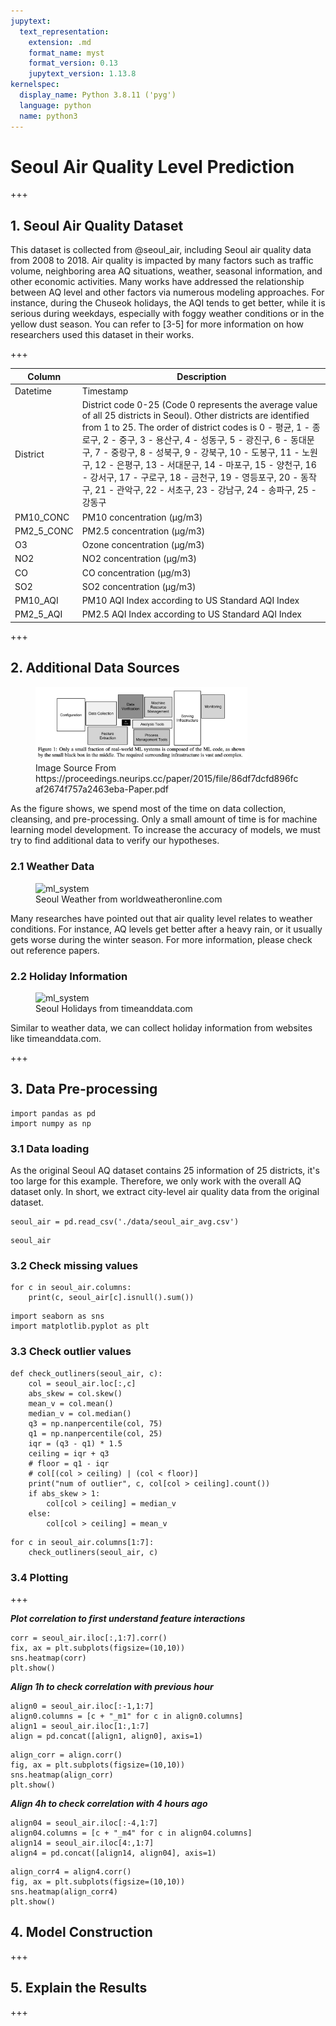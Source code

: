 ```yaml
---
jupytext:
  text_representation:
    extension: .md
    format_name: myst
    format_version: 0.13
    jupytext_version: 1.13.8
kernelspec:
  display_name: Python 3.8.11 ('pyg')
  language: python
  name: python3
---
```


# Seoul Air Quality Level Prediction

+++

## 1. Seoul Air Quality Dataset

This dataset is collected from @seoul_air, including Seoul air quality data from 2008 to 2018. Air quality is impacted by many factors such as traffic volume, neighboring area AQ situations, weather, seasonal information, and other economic activities. Many works have addressed the relationship between AQ level and other factors via numerous modeling approaches. For instance, during the Chuseok holidays, the AQI tends to get better, while it is serious during weekdays, especially with foggy weather conditions or in the yellow dust season. You can refer to [3-5] for more information on how researchers used this dataset in their works. 

+++

| Column | Description |
|---------|---------|
| Datetime | Timestamp |
| District | District code 0-25 (Code 0 represents the average value of all 25 districts in Seoul). Other districts are identified from 1 to 25.  The order of district codes is 0 - 평균, 1 - 종로구, 2 - 중구, 3 - 용산구, 4 - 성동구, 5 - 광진구, 6 - 동대문구, 7 - 중랑구, 8 - 성북구, 9 - 강북구, 10 - 도봉구, 11 - 노원구, 12 - 은평구, 13 - 서대문구, 14 - 마포구, 15 - 양천구, 16 - 강서구, 17 - 구로구, 18 - 금천구, 19 - 영등포구, 20 - 동작구, 21 - 관악구, 22 - 서초구, 23 - 강남구, 24 - 송파구, 25 - 강동구 |
| PM10_CONC | PM10 concentration (µg/m3) |
| PM2_5_CONC | PM2.5 concentration (µg/m3) |
|O3         | Ozone concentration (µg/m3) |
| NO2 | NO2 concentration (µg/m3) |
| CO | CO concentration (µg/m3) |
| SO2 | SO2 concentration (µg/m3) |
| PM10_AQI | PM10 AQI Index according to US Standard AQI Index |
| PM2_5_AQI | PM2.5 AQI Index according to US Standard AQI Index |

+++

## 2. Additional Data Sources
<figure>
<img src="./figs/ml_system.png" alt="ml_system" width="80%" height="80%">
<figcaption>Image Source From https://proceedings.neurips.cc/paper/2015/file/86df7dcfd896fcaf2674f757a2463eba-Paper.pdf</figcaption>
</figure>

As the figure shows, we spend most of the time on data collection, cleansing, and pre-processing. Only a small amount of time is for machine learning model development. To increase the accuracy of models, we must try to find additional data to verify our hypotheses.

### 2.1 Weather Data

<figure>
<img width="500px" src="./figs/seoul_weather.png" alt="ml_system" width="80%" height="80%">
<figcaption>Seoul Weather from worldweatheronline.com</figcaption>
</figure>

Many researches have pointed out that air quality level relates to weather conditions. For instance, AQ levels get better after a heavy rain, or it usually gets worse during the winter season. For more information, please check out reference papers.

### 2.2 Holiday Information

<figure>
<img width="500px" src="./figs/holiday.png" alt="ml_system" width="80%" height="80%">
<figcaption>Seoul Holidays from timeanddata.com</figcaption>
</figure>

Similar to weather data, we can collect holiday information from websites like timeanddata.com. 

+++

## 3. Data Pre-processing

```{code-cell} ipython3
import pandas as pd
import numpy as np
```

### 3.1 Data loading

As the original Seoul AQ dataset contains 25 information of 25 districts, it's too large for this example. Therefore, we only work with the overall AQ dataset only. In short, we extract city-level air quality data from the original dataset.

```{code-cell} ipython3
seoul_air = pd.read_csv('./data/seoul_air_avg.csv')
```

```{code-cell} ipython3
seoul_air
```

### 3.2 Check missing values 

```{code-cell} ipython3
for c in seoul_air.columns:
    print(c, seoul_air[c].isnull().sum())
```

```{code-cell} ipython3
import seaborn as sns
import matplotlib.pyplot as plt
```

### 3.3 Check outlier values

```{code-cell} ipython3
def check_outliners(seoul_air, c):
    col = seoul_air.loc[:,c]
    abs_skew = col.skew()
    mean_v = col.mean()
    median_v = col.median()
    q3 = np.nanpercentile(col, 75)
    q1 = np.nanpercentile(col, 25)
    iqr = (q3 - q1) * 1.5
    ceiling = iqr + q3
    # floor = q1 - iqr 
    # col[(col > ceiling) | (col < floor)]
    print("num of outlier", c, col[col > ceiling].count())
    if abs_skew > 1:
        col[col > ceiling] = median_v
    else:
        col[col > ceiling] = mean_v    
```

```{code-cell} ipython3
for c in seoul_air.columns[1:7]:
    check_outliners(seoul_air, c)
```

### 3.4 Plotting

+++

***Plot correlation to first understand feature interactions***

```{code-cell} ipython3
corr = seoul_air.iloc[:,1:7].corr()
fix, ax = plt.subplots(figsize=(10,10))
sns.heatmap(corr)
plt.show()
```

***Align 1h to check correlation with previous hour***

```{code-cell} ipython3
align0 = seoul_air.iloc[:-1,1:7]
align0.columns = [c + "_m1" for c in align0.columns]
align1 = seoul_air.iloc[1:,1:7]
align = pd.concat([align1, align0], axis=1)
```

```{code-cell} ipython3
align_corr = align.corr()
fig, ax = plt.subplots(figsize=(10,10))
sns.heatmap(align_corr)
plt.show()
```

***Align 4h to check correlation with 4 hours ago***

```{code-cell} ipython3
align04 = seoul_air.iloc[:-4,1:7]
align04.columns = [c + "_m4" for c in align04.columns]
align14 = seoul_air.iloc[4:,1:7]
align4 = pd.concat([align14, align04], axis=1)
```

```{code-cell} ipython3
align_corr4 = align4.corr()
fig, ax = plt.subplots(figsize=(10,10))
sns.heatmap(align_corr4)
plt.show()
```

## 4. Model Construction

+++

## 5. Explain the Results

+++
